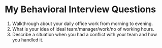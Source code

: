 # My Behavioral Interview Questions

1. Walkthrough about your daily office work from morning to evening.
2. What is your idea of ideal team/manager/work/no of working hours.
3. Describe a situation when you had a conflict with your team and how you handled it.